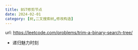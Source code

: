 ```yaml
---
title: BST修剪节点
date: 2024-02-01
category: [树,二叉搜索树,修改构造]
---
```


url: https://leetcode.com/problems/trim-a-binary-search-tree/



- 递归魅力时刻



